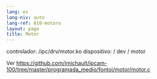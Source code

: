 ```yaml
---
lang: es
lang-niv: auto
lang-ref: 010-motoro
layout: page
title: Motor
---
```



controlador: /ipc/drv/motor.ko
dispositivo: / dev / motor

Ver <https://github.com/jmichault/ipcam-100/tree/master/programada_medio/fontoj/motor/motor.c>


